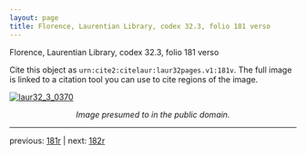 ```yaml
---
layout: page
title: Florence, Laurentian Library, codex 32.3, folio 181 verso
---
```


Florence, Laurentian Library, codex 32.3, folio 181 verso

Cite this object as `urn:cite2:citelaur:laur32pages.v1:181v`.  The full image is linked to a citation tool you can use to cite regions of the image.

[![laur32_3_0370](http://www.homermultitext.org/iipsrv?IIIF=/project/homer/pyramidal/deepzoom/citelaur/laur32imgs/v1/laur32_3_0370.tif/full/800,/0/default.jpg)](http://www.homermultitext.org/ict2/?urn=urn:cite2:citelaur:laur32imgs.v1:laur32_3_0370) 

<p style="text-align: center; font-style: italic;">Image presumed to in the public domain.</p>

---

previous: [181r](../181r/) | next: [182r](../182r/)